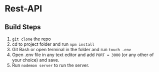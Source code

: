 # Rest-API
## Build Steps
1. `git clone` the repo
2. cd to project folder and run `npm install`
3. Git Bash or open terminal in the folder and run `touch .env`
4. Open .env file in any text editor and add `PORT = 3000` (or any other of your choice) and save.
5. Run `nodemon server` to run the server.
